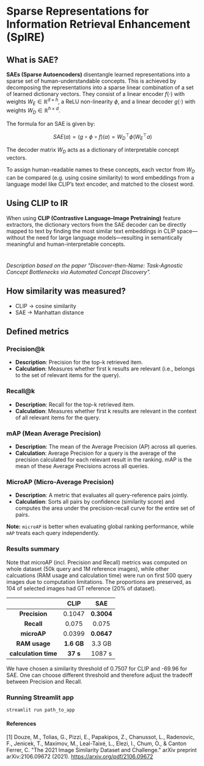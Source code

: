 # Sparse Representations for Information Retrieval Enhancement (SpIRE)
## What is SAE?

**SAEs (Sparse Autoencoders)** disentangle learned representations into a sparse set of human-understandable concepts. This is achieved by decomposing the representations into a sparse linear combination of a set of learned dictionary vectors. They consist of a linear encoder $f(\cdot)$ with weights $W_E \in \mathbb{R}^{d \times h}$, a ReLU non-linearity $\phi$, and a linear decoder $g(\cdot)$ with weights $W_D \in \mathbb{R}^{h \times d}$.

The formula for an SAE is given by:

$$
SAE(a) = (g \circ \phi \circ f)(a) = W_D^{\top}  \phi(W_E^{\top} a)
$$

The decoder matrix $W_D$ acts as a dictionary of interpretable concept vectors.

To assign human-readable names to these concepts, each vector from $W_D$ can be compared (e.g. using cosine similarity) to word embeddings from a language model like CLIP’s text encoder, and matched to the closest word.

## Using CLIP to IR 
When using **CLIP (Contrastive Language–Image Pretraining)**  feature extractors, the dictionary vectors from the SAE decoder can be directly mapped to text by finding the most similar text embeddings in CLIP space—without the need for large language models—resulting in semantically meaningful and human-interpretable concepts.
#
*Description based on the paper "Discover-then-Name: Task-Agnostic Concept Bottlenecks via Automated Concept Discovery".*

## How similarity was measured?
- CLIP $\rightarrow$ cosine similarity
- SAE $\rightarrow$ Manhattan distance

## Defined metrics

### Precision@k
- **Description**: Precision for the top-k retrieved item.
- **Calculation**: Measures whether first k results are relevant (i.e., belongs to the set of relevant items for the query).

### Recall@k
- **Description**: Recall for the top-k retrieved item.
- **Calculation**: Measures whether first k results are relevant in the context of all relevant items for the query.

### mAP (Mean Average Precision)
- **Description**: The mean of the Average Precision (AP) across all queries.
- **Calculation**: Average Precision for a query is the average of the precision calculated for each relevant result in the ranking. mAP is the mean of these Average Precisions across all queries.

### MicroAP (Micro-Average Precision)
- **Description**: A metric that evaluates all query-reference pairs jointly.
- **Calculation**: Sorts all pairs by confidence (similarity score) and computes the area under the precision-recall curve for the entire set of pairs.

**Note:** `microAP` is better when evaluating global ranking performance, while `mAP` treats each query independently.

### Results summary

Note that microAP (incl. Precision and Recall) metrics was computed on whole dataset (50k query and 1M reference images), while other calcuations (RAM usage and calculation time) were run on first 500 query images due to computation limitations. The proportions are preserved, as 104 of selected images had GT reference (20% of dataset).

|            |   CLIP    |   SAE    |
|:----------:|:---------:|:--------:|
| **Precision**      | 0.1047   | **0.3004** |
| **Recall**         | 0.075    | 0.075     |
| **microAP**        | 0.0399   | **0.0647** |
| **RAM usage**      | **1.6 GB** | 3.3 GB   |
| **calculation time** | **37 s**   | 1087 s   |

We have chosen a similarity threshold of 0.7507 for CLIP and -69.96 for SAE. One can choose different threshold and therefore adjust the tradeoff between Precision and Recall.  



### Running Streamlit app
```streamlit run path_to_app```

#### References
[1] Douze, M., Tolias, G., Pizzi, E., Papakipos, Z., Chanussot, L., Radenovic, F., Jenicek, T., Maximov, M., Leal-Taixé, L., Elezi, I., Chum, O., & Canton Ferrer, C. "The 2021 Image Similarity Dataset and Challenge." arXiv preprint arXiv:2106.09672 (2021). https://arxiv.org/pdf/2106.09672
